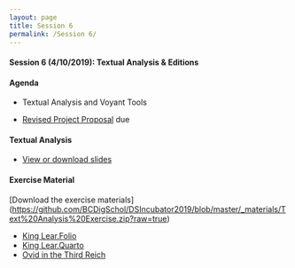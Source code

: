 ```yaml
---
layout: page
title: Session 6
permalink: /Session 6/
---
```


#### Session 6 (4/10/2019): Textual Analysis & Editions

#### Agenda
* Textual Analysis and Voyant Tools

* [Revised Project Proposal](https://docs.google.com/document/d/1ZPn5Imlo_Q7nqHoQovid_zVovF5bbi5n1qcU9GgP39Y/edit) due


#### Textual Analysis
* [View or download slides](https://docs.google.com/presentation/d/166Uv7fBrdVI8yQJAwhI10ODPq7WhfMSVSoEQlTEK0ZQ/edit#slide=id.p)


#### Exercise Material
[Download the exercise materials] (https://github.com/BCDigSchol/DSIncubator2019/blob/master/_materials/Text%20Analysis%20Exercise.zip?raw=true)


 - [King Lear.Folio](https://github.com/BCDigSchol/DSIncubator2019/blob/master/_materials/King%20Lear.%20Folio.txt)
 - [King Lear.Quarto](https://github.com/BCDigSchol/DSIncubator2019/blob/master/_materials/King%20Lear.%20Quarto.txt)
 - [Ovid in the Third Reich](https://github.com/BCDigSchol/DSIncubator2019/blob/master/_materials/Ovid%20in%20the%20Third%20Reich.%20plain%20text.txt)







